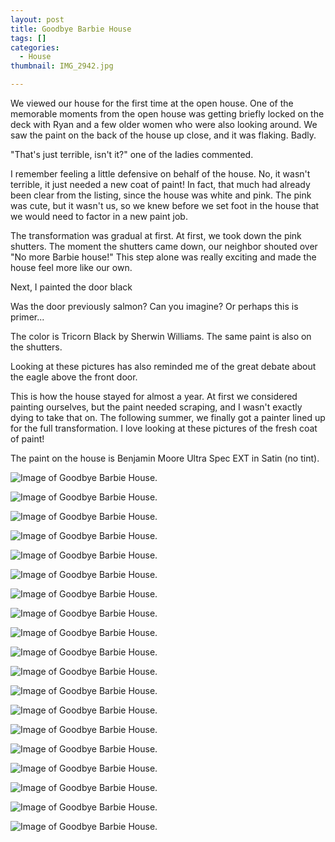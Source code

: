 ```yaml
---
layout: post
title: Goodbye Barbie House
tags: []
categories:
  - House
thumbnail: IMG_2942.jpg

---
```


We viewed our house for the first time at the open house. One of the memorable moments from the open house was getting briefly locked on the deck with Ryan and a few older women who were also looking around. We saw the paint on the back of the house up close, and it was flaking. Badly.  
  
"That's just terrible, isn't it?" one of the ladies commented.  
  
I remember feeling a little defensive on behalf of the house. No, it wasn't terrible, it just needed a new coat of paint! In fact, that much had already been clear from the listing, since the house was white and pink. The pink was cute, but it wasn't us, so we knew before we set foot in the house that we would need to factor in a new paint job.  
  

  

  
The transformation was gradual at first. At first, we took down the pink shutters. The moment the shutters came down, our neighbor shouted over "No more Barbie house!" This step alone was really exciting and made the house feel more like our own.  
  

  

  

  
Next, I painted the door black  
  

  
  

Was the door previously salmon? Can you imagine? Or perhaps this is primer...

  

  

  

  
The color is Tricorn Black by Sherwin Williams. The same paint is also on the shutters.  
  

Looking at these pictures has also reminded me of the great debate about the eagle above the front door.

  
This is how the house stayed for almost a year. At first we considered painting ourselves, but the paint needed scraping, and I wasn't exactly dying to take that on. The following summer, we finally got a painter lined up for the full transformation. I love looking at these pictures of the fresh coat of paint!  
  
The paint on the house is Benjamin Moore Ultra Spec EXT in Satin (no tint).


![Image of Goodbye Barbie House.](/upload/2014-03-17%2B16.28.55.jpg)

![Image of Goodbye Barbie House.](/upload/2014-07-22%2B16.13.08.jpg)

![Image of Goodbye Barbie House.](/upload/2014-11-23%2B14.42.24%2BHDR.jpg)

![Image of Goodbye Barbie House.](/upload/2014-11-23%2B15.14.50%2BHDR.jpg)

![Image of Goodbye Barbie House.](/upload/2014-11-23%2B15.23.07%2BHDR.jpg)

![Image of Goodbye Barbie House.](/upload/2014-11-24%2B15.17.49%2BHDR.jpg)

![Image of Goodbye Barbie House.](/upload/2014-11-24%2B09.36.14%2BHDR.jpg)

![Image of Goodbye Barbie House.](/upload/IMG_0246.jpg)

![Image of Goodbye Barbie House.](/upload/IMG_1116.jpg)

![Image of Goodbye Barbie House.](/upload/IMG_20161230_172604.jpg)

![Image of Goodbye Barbie House.](/upload/2014-11-24%2B16.21.13%2BHDR.jpg)

![Image of Goodbye Barbie House.](/upload/IMG_2880.jpg)

![Image of Goodbye Barbie House.](/upload/IMG_2881.jpg)

![Image of Goodbye Barbie House.](/upload/IMG_2884.jpg)

![Image of Goodbye Barbie House.](/upload/IMG_2905.jpg)

![Image of Goodbye Barbie House.](/upload/IMG_2924.jpg)

![Image of Goodbye Barbie House.](/upload/IMG_2925.jpg)

![Image of Goodbye Barbie House.](/upload/IMG_2929.jpg)

![Image of Goodbye Barbie House.](/upload/IMG_2943.jpg)